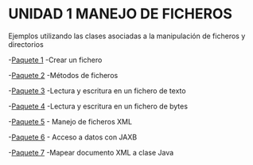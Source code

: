 # UNIDAD 1 MANEJO DE FICHEROS

Ejemplos utilizando las clases asociadas a la manipulación de ficheros y directorios

-[Paquete 1](https://github.com/Jorgechue10/AccesoDatos/tree/master/Unidad_01_Ficheros/P01_Manipular) -Crear un fichero

-[Paquete 2](https://github.com/Jorgechue10/AccesoDatos/tree/master/Unidad_01_Ficheros/P02_Metodos) -Métodos de ficheros

-[Paquete 3](https://github.com/Jorgechue10/AccesoDatos/tree/master/Unidad_01_Ficheros/P03_LecturaEscritura) -Lectura y escritura en un fichero de texto

-[Paquete 4](https://github.com/Jorgechue10/AccesoDatos/tree/master/Unidad_01_Ficheros/P04_FicherosBytes) -Lectura y escritura en un fichero de bytes

-[Paquete 5](https://github.com/Jorgechue10/AccesoDatos/tree/master/Unidad_01_Ficheros/P05_Ficheros_XML) - Manejo de ficheros XML

-[Paquete 6](https://github.com/Jorgechue10/AccesoDatos/tree/master/Unidad_01_Ficheros/P06_JAXB) - Acceso a datos con JAXB

-[Paquete 7](https://github.com/Jorgechue10/AccesoDatos/tree/master/Unidad_01_P07_Mapear_XML_a_clase) -Mapear documento XML a clase Java